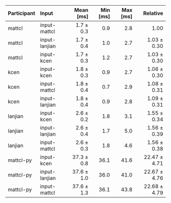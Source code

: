 | Participant | Input | Mean [ms] | Min [ms] | Max [ms] | Relative |
|:---|:---|---:|---:|---:|---:|
| mattcl | input-mattcl | 1.7 ± 0.3 | 0.9 | 2.8 | 1.00 |
| mattcl | input-lanjian | 1.7 ± 0.4 | 1.0 | 2.7 | 1.03 ± 0.30 |
| mattcl | input-kcen | 1.7 ± 0.3 | 1.2 | 2.7 | 1.03 ± 0.30 |
| kcen | input-kcen | 1.8 ± 0.3 | 0.9 | 2.7 | 1.06 ± 0.30 |
| kcen | input-mattcl | 1.8 ± 0.4 | 0.7 | 2.9 | 1.08 ± 0.31 |
| kcen | input-lanjian | 1.8 ± 0.4 | 0.9 | 2.8 | 1.09 ± 0.31 |
| lanjian | input-kcen | 2.6 ± 0.2 | 1.8 | 3.1 | 1.55 ± 0.34 |
| lanjian | input-lanjian | 2.6 ± 0.4 | 1.7 | 5.0 | 1.56 ± 0.39 |
| lanjian | input-mattcl | 2.6 ± 0.3 | 1.8 | 4.6 | 1.56 ± 0.38 |
| mattcl-py | input-kcen | 37.3 ± 0.8 | 36.1 | 41.6 | 22.47 ± 4.71 |
| mattcl-py | input-lanjian | 37.6 ± 1.0 | 36.0 | 41.0 | 22.67 ± 4.76 |
| mattcl-py | input-mattcl | 37.6 ± 1.3 | 36.1 | 43.8 | 22.68 ± 4.79 |
